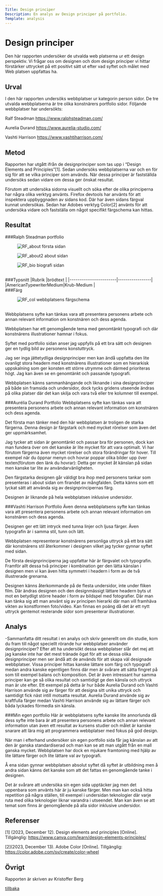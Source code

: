 ```yaml
---
Title: Design principer
Description: En analys av Design principer på portfolio.
Template: analysis
---
```


Design principer
=======================

Den här rapporten undersöker de utvalda web platserna ur ett design perspektiv. Vi frågar oss om designen och dom design principer vi hittar förstärker uttrycket på ett positivt sätt ut efter vad syftet och målet med Web platsen uppfattas ha. 

Urval
-----------------------

I den här rapporten undersöks webbplatser ur kategorin person sidor. De tre utvalda webbplatserna är tre olika konstnärers portfolio sidor. Följande webbplatser har undersökts:

Ralf Steadman
https://www.ralphsteadman.com/

Aurelia Durand
https://www.aurelia-studio.com/

Vashti Harrison
https://www.vashtiharrison.com/

Metod
-----------------------

Rapporten har utgått ifrån de designprinciper som tas upp i “Design Elements and Principles”[1]. Sedan undersöks webbplatserna var och en för sig för att se vilka principer som används. När dessa principer är fastställda undersöks sedan vidare om dessa ger önskat resultat.

Förutom att undersöka sidorna visuellt och söka efter de olika principerna har några olika verktyg använts. Firefox devtools har använts för att inspektera uppbyggnaden av sidans kod. Där har även sidans färgval kunnat undersökas. Sedan har Adobes verktyg Color[2] använts för att undersöka vidare och fastställa om något specifikt färgschema kan hittas.

Resultat
-----------------------

###Ralph Steadman portfolio

<div class="design-flex">
<figure class="design">
    <picture>
        <img src="%base_url%/image/design-principles/RF_about.png?w=400&crop-to-fit" alt="RF_about">
    </picture>
    <figcaption">första sidan</figcaption>
</figure>

<figure class="design">
    <picture class="design">
        <img src="%base_url%/image/design-principles/RF_about2.png?w=400&crop-to-fit" alt="RF_about2">
    </picture>
    <figcaption">about sidan</figcaption>
</figure>

<figure class="design">
    <picture class="design">
        <img src="%base_url%/image/design-principles/RF_bio.png?w=400&crop-to-fit" alt="RF_bio">
    </picture>
    <figcaption">biografi sidan</figcaption>
</figure>

</div>
<br>
###Typsnitt
|Rubrik                  |brödtext         |
|------------------------|-----------------|
|AmericanTypewriterMedium|Krub-Medium      |
<br>
###Färg
<figure class="design">
    <picture class="design">
        <img src="%base_url%/image/design-principles/RF_col.png?w=400&crop-to-fit" alt="RF_col">
    </picture>
    <figcaption">webbplatsens färgschema</figcaption>
</figure>
<br>
Webbplatsens syfte kan tänkas vara att presentera personens arbete och annan relevant information om konstnären och dess agenda. 

Webbplatsen har ett genomgående tema med genomtänkt typografi och där konstnärens illustrationer hamnar i fokus.

Syftet med portfolio sidan anser jag uppfylls på ett bra sätt och designen ger en tydlig bild av personens konstuttryck.

Jag ser inga jättetydliga designprinciper men kan ändå uppfatta den lite ovanligt stora headern med konstnärens illustrationer som en hierarkisk uppskalning som ger konsten ett större utrymme och därmed prioriteras högt. Jag kan även se en genomtänkt och passande typografi.

Webbplatsen känns sammanhängande och liknande i sina designprinciper på både sin framsida och undersidor, dock tycks gridens utseende ändras på olika platser där det kan skilja och vara två eller tre kolumner till exempel.


###Aurélia Durand Portfolio
Webbplatsens syfte kan tänkas vara att presentera personens arbete och annan relevant information om konstnären och dess agenda. 

Det första man tänker med den här webbplatsen är troligen de starka färgerna. Denna design är färgstark och med mycket rörelser som även det ger uppmärksamhet.

Jag tycker att sidan är genomtänkt och passar bra för personen, dock kan man fundera över om det kanske är lite mycket för att vara optimalt. Vi har förutom färgerna även mycket rörelser och stora förändringar för hover. Till exempel när du öppnar menyn och hovrar poppar olika bilder upp över texten(förutom den länk du hovrar): Detta ger mycket åt känslan på sidan men kanske tar lite av användarvänligheten.

Den färgstarka designen går väldigt bra ihop med personens tankar som presenteras i about sidan om firandet av mångfalden. Detta känns som ett lyckat sätt att använda sig av designprincipernas färg.

Designen är liknande på hela webbplatsen inklusive undersidor.


###Vashti Harrison Portfolio
Även denna webbplatsens syfte kan tänkas vara att presentera personens arbete och annan relevant information om konstnären och dess agenda.

Designen ger ett lätt intryck med tunna linjer och ljusa färger. Även typografin är i samma stil, tunn och lätt.

Webbplatsen representerar konstnärens personliga uttryck på ett bra sätt där konstnärens stil återkommer i designen vilket jag tycker gynnar syftet med sidan.

De första designprinciperna jag uppfattar här är färgvalet och typografin. Framför allt dessa två principer i kombination ger den lätta känslan i designen men vi kan även hitta symmetri i headern i form av de två illustrerade grenarna.

Designen känns återkommande på de flesta undersidor, inte under fliken film. Där ändras designen och den designmässigt lättare headern byts ut mot en betydligt större header i form av bildspel med fotografier. Där man kan tänka sig att man använt sig av principen hierarki där man vill framhäva vikten av konstformen foto/video. Kan finnas en poäng då det är ett nytt uttryck gentemot resterande sidor som presenterar illustrationer.
 
Analys
-----------------------

-Sammanfatta ditt resultat i en analys och skriv generellt om din studie, kom du fram till något speciellt rörande hur webbplatser använder designprinciper?
Efter att ha undersökt dessa webbplatser slår det mej att jag kanske inte har det mest tränade ögat för att se dessa olika designprinciper men ser ändå att de används för att skapa väl designade webbplatser. Vissa principer hittas kanske lättare som färg och typografi medan andra kanske egentligen finns där men är svårare att sätta fingret på som till exempel balans och komposition. Det är även intressant hur samma principer kan ge så olika resultat och samtidigt ge den känsla och uttryck man är ute efter. Ett exempel på detta är hur både Aurelia Durand och Vashti Harrison använde sig av färger för att designa sitt unika uttryck och samtidigt fick näst intill motsatta resultat. Aurelia Durand använde sig av kraftfulla färger medan Vashti Harrison använde sig av lättare färger och båda lyckades förmedla sin känsla.

###Min egen portfolio 
Här är webbplatsens syfte kanske lite annorlunda då dess syfte inte bara är att presentera personens arbete och annan relevant information utan även ett resultat av kursens studier och målet är kanske snarare att lära mig att programmera webbplatser med fokus på god design. 

När man i efterhand undersöker sin egen portfolio sida får jag känslan av att den är ganska standardiserad och man kan se att man utgått från en mall ganska mycket. Webbplatsen har dock en mjukare framtoning med hjälp av lite lättare färger och lite lättare val av typografi.

Å ena sidan gynnar webbplatsen absolut syftet då syftet är utbildning men å andra sidan känns det kanske som att det fattas en genomgående tanke i designen.

Det är svårare att undersöka sin egen sida upptäcker jag men det uppenbara som använts här är ju kanske färger. Men man kan också hitta repetition på några ställen, till exempel i undersidan teknologier där varje ruta med olika teknologier liknar varandra i utseendet. Man kan även se att temat som finns är genomgående på alla sidor inklusive undersidor.

Referenser
-----------------------
[1] (2023, December 12). Design elements and principles [Online]. Tillgänglig: https://www.canva.com/learn/design-elements-principles/

[2](2023, December 13). Adobe Color [Online]. Tillgänglig:
https://color.adobe.com/sv/create/color-wheel


Övrigt
-----------------------
Rapporten är skriven av Kristoffer Berg


<a class="grow" href="%base_url%?analysis">tillbaka</a>